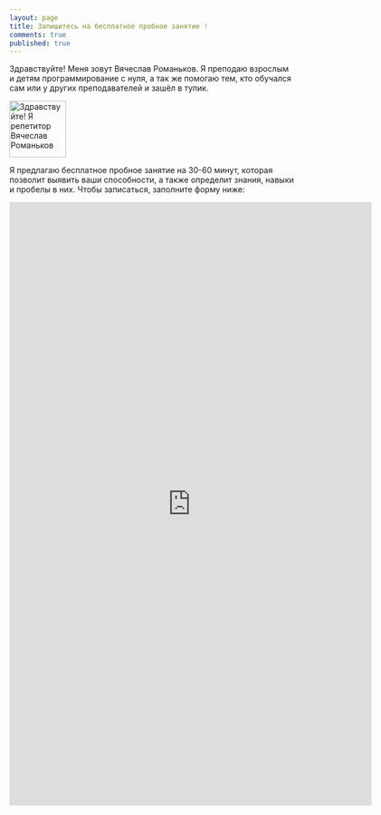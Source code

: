 ```yaml
---
layout: page
title: Запишитесь на бесплатное пробное занятие !
comments: true
published: true
---
```

Здравствуйте! Меня зовут Вячеслав Романьков. Я преподаю взрослым и детям программирование с нуля, а так же помогаю тем, кто обучался сам или у других преподавателей и зашёл в тупик.

<img width = "100px" src="https://vrom1990.ru/images/myphoto.jpg" alt="Здравствуйте! Я репетитор Вячеслав Романьков">

Я предлагаю бесплатное пробное занятие на 30-60 минут, которая позволит выявить ваши способности, а также определит знания, навыки и пробелы в них. Чтобы записаться, заполните форму ниже:

<iframe src="https://docs.google.com/forms/d/e/1FAIpQLScJwC8RqQiZcc2UfhGlAB1N2kb1vTEz59fDEwhoDhus4_vx6Q/viewform?embedded=true" width="640" height="1065" frameborder="0" marginheight="0" marginwidth="0">Загрузка…</iframe>
